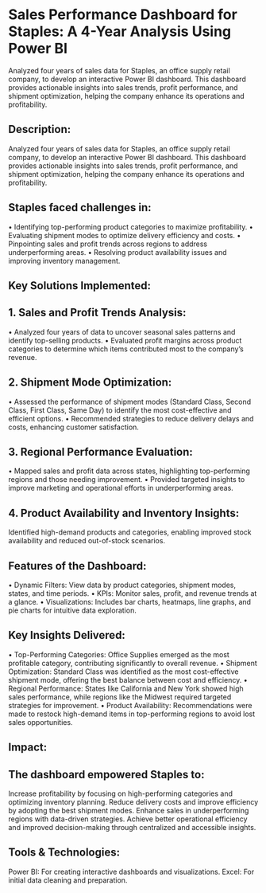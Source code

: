 # Sales Performance Dashboard for Staples: A 4-Year Analysis Using Power BI
Analyzed four years of sales data for Staples, an office supply retail company, to develop an interactive Power BI dashboard. This dashboard provides actionable insights into sales trends, profit performance, and shipment optimization, helping the company enhance its operations and profitability.


## Description:
Analyzed four years of sales data for Staples, an office supply retail company, to develop an interactive Power BI dashboard. This dashboard provides actionable insights into sales trends, profit performance, and shipment optimization, helping the company enhance its operations and profitability.

## Staples faced challenges in:
• Identifying top-performing product categories to maximize profitability.
• Evaluating shipment modes to optimize delivery efficiency and costs.
• Pinpointing sales and profit trends across regions to address underperforming areas.
• Resolving product availability issues and improving inventory management.

## Key Solutions Implemented:
## 1. Sales and Profit Trends Analysis:
• Analyzed four years of data to uncover seasonal sales patterns and identify top-selling products.
• Evaluated profit margins across product categories to determine which items contributed most to the company’s revenue.

## 2. Shipment Mode Optimization:
• Assessed the performance of shipment modes (Standard Class, Second Class, First Class, Same Day) to identify the most cost-effective and efficient options.
• Recommended strategies to reduce delivery delays and costs, enhancing customer satisfaction.

## 3. Regional Performance Evaluation:
• Mapped sales and profit data across states, highlighting top-performing regions and those needing improvement.
• Provided targeted insights to improve marketing and operational efforts in underperforming areas.

## 4. Product Availability and Inventory Insights:
Identified high-demand products and categories, enabling improved stock availability and reduced out-of-stock scenarios.

## Features of the Dashboard:
• Dynamic Filters: View data by product categories, shipment modes, states, and time periods.
• KPIs: Monitor sales, profit, and revenue trends at a glance.
• Visualizations: Includes bar charts, heatmaps, line graphs, and pie charts for intuitive data exploration.

## Key Insights Delivered:
• Top-Performing Categories: Office Supplies emerged as the most profitable category, contributing significantly to overall revenue.
• Shipment Optimization: Standard Class was identified as the most cost-effective shipment mode, offering the best balance between cost and efficiency.
• Regional Performance: States like California and New York showed high sales performance, while regions like the Midwest required targeted strategies for improvement.
• Product Availability: Recommendations were made to restock high-demand items in top-performing regions to avoid lost sales opportunities.

## Impact:
## The dashboard empowered Staples to:
Increase profitability by focusing on high-performing categories and optimizing inventory planning.
Reduce delivery costs and improve efficiency by adopting the best shipment modes.
Enhance sales in underperforming regions with data-driven strategies.
Achieve better operational efficiency and improved decision-making through centralized and accessible insights.

## Tools & Technologies:
Power BI: For creating interactive dashboards and visualizations.
Excel: For initial data cleaning and preparation.

